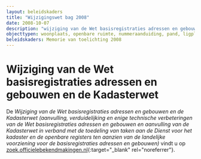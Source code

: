 ```yaml
---
layout: beleidskaders
title: "Wijzigingswet bag 2008"
date: 2008-10-07
description: "wijziging van de Wet basisregistraties adressen en gebouwen"
objecttypen: woonplaats, openbare ruimte, nummeraanduiding, pand, ligplaats, standplaats, verblijfsobject
beleidskaders: Memorie van toelichting 2008
---
```


# Wijziging van de Wet basisregistraties adressen en gebouwen en de Kadasterwet

De _Wijziging van de Wet basisregistraties adressen en gebouwen en de Kadasterwet (aanvulling, verduidelijking en enige technische verbeteringen van de Wet basisregistraties adressen en gebouwen en aanvulling van de Kadasterwet in verband met de toedeling van taken aan de Dienst voor het kadaster en de openbare registers ten aanzien van de landelijke voorziening voor de basisregistraties adressen en gebouwen)_ vindt u op [zoek.officielebekendmakingen.nl](https://zoek.officielebekendmakingen.nl/kst-31726-2.html){:target="_blank" rel="noreferrer"}.
